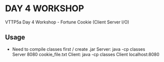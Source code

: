# DAY 4 WORKSHOP

VTTP5a Day 4 Workshop - Fortune Cookie (Client Server I/O)

## Usage
* Need to compile classes first / create .jar
Server: java -cp classes Server 8080 cookie_file.txt
Client: java -cp classes Client localhost:8080